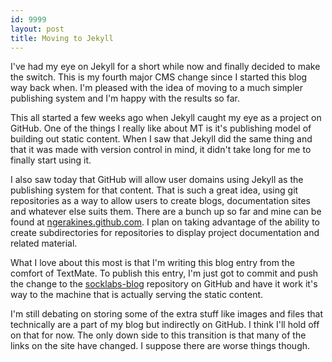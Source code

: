 ```yaml
---
id: 9999
layout: post
title: Moving to Jekyll
---
```


I've had my eye on Jekyll for a short while now and finally decided to make the switch. This is my fourth major CMS change since I started this blog way back when. I'm pleased with the idea of moving to a much simpler publishing system and I'm happy with the results so far.

This all started a few weeks ago when Jekyll caught my eye as a project on GitHub. One of the things I really like about MT is it's publishing model of building out static content. When I saw that Jekyll did the same thing and that it was made with version control in mind, it didn't take long for me to finally start using it.

I also saw today that GitHub will allow user domains using Jekyll as the publishing system for that content. That is such a great idea, using git repositories as a way to allow users to create blogs, documentation sites and whatever else suits them. There are a bunch up so far and mine can be found at [ngerakines.github.com](http://ngerakines.github.com/). I plan on taking advantage of the ability to create subdirectories for repositories to display project documentation and related material.

What I love about this most is that I'm writing this blog entry from the comfort of TextMate. To publish this entry, I'm just got to commit and push the change to the [socklabs-blog](http://github.com/ngerakines/socklabs-blog/) repository on GitHub and have it work it's way to the machine that is actually serving the static content.

I'm still debating on storing some of the extra stuff like images and files that technically are a part of my blog but indirectly on GitHub. I think I'll hold off on that for now. The only down side to this transition is that many of the links on the site have changed. I suppose there are worse things though.
